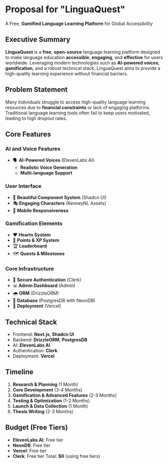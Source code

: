 # Proposal for "**LinguaQuest**"

A Free, **Gamified Language Learning Platform** for Global Accessibility

## Executive Summary

**LinguaQuest** is a **free**, **open-source** language learning platform designed to make language education **accessible**, **engaging**, and **effective** for users worldwide. Leveraging modern technologies such as **AI-powered voices**, **gamification**, and a robust technical stack, LinguaQuest aims to provide a high-quality learning experience without financial barriers.

## Problem Statement

Many individuals struggle to access high-quality language learning resources due to **financial constraints** or lack of engaging platforms. Traditional language learning tools often fail to keep users motivated, leading to high dropout rates.

## Core Features

### AI and Voice Features

- 🗣 **AI-Powered Voices** (ElevenLabs AI)
  - **Realistic Voice Generation**
  - **Multi-language Support**

### User Interface

- 🎨 **Beautiful Component System** (Shadcn UI)
- 🎭 **Engaging Characters** (KenneyNL Assets)
- 📱 **Mobile Responsiveness**

### Gamification Elements

- ❤️ **Hearts System**
- 🌟 **Points & XP System**
- 🏆 **Leaderboard**
- 🗺 **Quests & Milestones**

### Core Infrastructure

- 🔐 **Secure Authentication** (Clerk)
- 📊 **Admin Dashboard** (Admin)
- 🌧 **ORM** (DrizzleORM)
- 💾 **Database** (PostgresDB with NeonDB)
- 🚀 **Deployment** (Vercel)

## Technical Stack

- Frontend: **Next.js**, **Shadcn UI**
- Backend: **DrizzleORM**, **PostgresDB**
- AI: **ElevenLabs AI**
- Authentication: **Clerk**
- Deployment: **Vercel**

## Timeline

1. **Research & Planning** (1 Month)
2. **Core Development** (3-4 Months)
3. **Gamification & Advanced Features** (2-3 Months)
4. **Testing & Optimization** (1-2 Months)
5. **Launch & Data Collection** (1 Month)
6. **Thesis Writing** (2-3 Months)

## Budget (Free Tiers)

- **ElevenLabs AI**: Free tier
- **NeonDB**: Free tier
- **Vercel**: Free tier
- **Clerk**: Free tier
  Total: **$0** (using free tiers)
